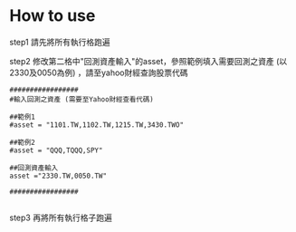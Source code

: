 # How to use 

step1 請先將所有執行格跑遍

step2 修改第二格中"回測資產輸入"的asset，參照範例填入需要回測之資產 (以2330及0050為例) ，請至yahoo財經查詢股票代碼

```
#################
#輸入回測之資產 (需要至Yahoo財經查看代碼)

##範例1
#asset = "1101.TW,1102.TW,1215.TW,3430.TWO"

##範例2
#asset = "QQQ,TQQQ,SPY"

##回測資產輸入
asset ="2330.TW,0050.TW"

#################


```

step3 再將所有執行格子跑遍